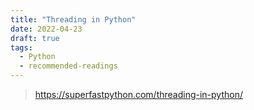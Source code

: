 ```yaml
---
title: "Threading in Python"
date: 2022-04-23
draft: true
tags:
  - Python
  - recommended-readings
---
```


> https://superfastpython.com/threading-in-python/
